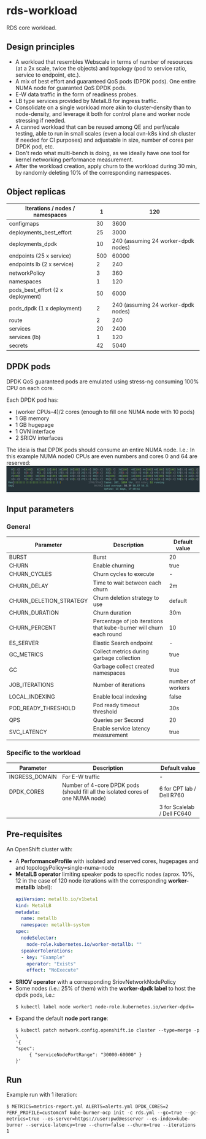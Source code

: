 # rds-workload

RDS core workload.

## Design principles

 - A workload that resembles Webscale in terms of number of resources (at a 2x scale, twice the objects) and topology (pod to service ratio, service to endpoint, etc.).
 - A mix of best effort and guaranteed QoS pods (DPDK pods). One entire NUMA node for guaranted QoS DPDK pods.
 - E-W data traffic in the form of readiness probes.
 - LB type services provided by MetalLB for ingress traffic.
 - Consolidate on a single workload more akin to cluster-density than to node-density, and leverage it both for control plane and worker node stressing if needed.
 - A canned workload that can be reused among QE and perf/scale testing, able to run in small scales (even a local ovn-k8s kind.sh cluster if needed for CI purposes) and adjustable in size, number of cores per DPDK pod, etc.
 - Don't redo what multi-bench is doing, as we ideally have one tool for kernel networking performance measurement.
 - After the workload creation, apply churn to the workload during 30 min, by randomly deleting 10% of the corresponding namespaces.

## Object replicas

| Iterations / nodes / namespaces   | 1   | 120                                 |
| --------------------------------- | --- | ----------------------------------- |
| configmaps                        | 30  | 3600                                |
| deployments_best_effort           | 25  | 3000                                |
| deployments_dpdk                  | 10  | 240 (assuming 24 worker-dpdk nodes) |
| endpoints (25 x service)          | 500 | 60000                               |
| endpoints lb (2 x service)        | 2   | 240                                 |
| networkPolicy                     | 3   | 360                                 |
| namespaces                        | 1   | 120                                 |
| pods_best_effort (2 x deployment) | 50  | 6000                                |
| pods_dpdk (1 x deployment)        | 2   | 240 (assuming 24 worker-dpdk nodes) |
| route                             | 2   | 240                                 |
| services                          | 20  | 2400                                |
| services (lb)                     | 1   | 120                                 |
| secrets                           | 42  | 5040                                |

## DPDK pods

DPDK QoS guaranteed pods are emulated using stress-ng consuming 100% CPU on each core.

Each DPDK pod has:
 - (worker CPUs-4)/2 cores (enough to fill one NUMA node with 10 pods)
 - 1 GB memory
 - 1 GB hugepage
 - 1 OVN interface
 - 2 SRIOV interfaces

The ideia is that DPDK pods should consume an entire NUMA node. I.e.: In this example NUMA node0 CPUs are even numbers and cores 0 and 64 are reserved:
     ![](./img/dpdk_pods.png)

## Input parameters

### General

| Parameter               | Description                                                         | Default value     |
| ----------------------- | ------------------------------------------------------------------- | ----------------- |
| BURST                   | Burst                                                               | 20                |
| CHURN                   | Enable churning                                                     | true              |
| CHURN_CYCLES            | Churn cycles to execute                                             | -                 |
| CHURN_DELAY             | Time to wait between each churn                                     | 2m                |
| CHURN_DELETION_STRATEGY | Churn deletion strategy to use                                      | default           |
| CHURN_DURATION          | Churn duration                                                      | 30m               |
| CHURN_PERCENT           | Percentage of job iterations that kube-burner will churn each round | 10                |
| ES_SERVER               | Elastic Search endpoint                                             | -                 |
| GC_METRICS              | Collect metrics during garbage collection                           | true              |
| GC                      | Garbage collect created namespaces                                  | true              |
| JOB_ITERATIONS          | Number of iterations                                                | number of workers |
| LOCAL_INDEXING          | Enable local indexing                                               | false             |
| POD_READY_THRESHOLD     | Pod ready timeout threshold                                         | 30s               |
| QPS                     | Queries per Second                                                  | 20                |
| SVC_LATENCY             | Enable service latency measurement                                  | true              |


### Specific to the workload

| Parameter      | Description                                                                      | Default value               |
| -------------- | -------------------------------------------------------------------------------- | --------------------------- |
| INGRESS_DOMAIN | For E-W traffic                                                                  | -                           |
| DPDK_CORES     | Number of 4-core DPDK pods (should fill all the isolated cores of one NUMA node) | 6 for CPT lab / Dell R760   |
|                |                                                                                  | 3 for Scalelab / Dell FC640 |

## Pre-requisites

An OpenShift cluster with:
 - A **PerformanceProfile** with isolated and reserved cores, hugepages and and topologyPolicy=single-numa-node
 - **MetalLB operator** limiting speaker pods to specific nodes (aprox. 10%, 12 in the case of 120 node iterations with the corresponding **worker-metallb** label):
     ```yaml
     apiVersion: metallb.io/v1beta1
     kind: MetalLB
     metadata:
       name: metallb
       namespace: metallb-system
     spec:
       nodeSelector:
         node-role.kubernetes.io/worker-metallb: ""
       speakerTolerations:
       - key: "Example"
         operator: "Exists"
         effect: "NoExecute"
     ```
 - **SRIOV operator** with a corresponding SriovNetworkNodePolicy
 - Some nodes (i.e.: 25% of them) with the **worker-dpdk label** to host the dpdk pods, i.e.:
     ```
     $ kubectl label node worker1 node-role.kubernetes.io/worker-dpdk=
     ```
 - Expand the default **node port range**:
     ```
     $ kubectl patch network.config.openshift.io cluster --type=merge -p \
     '{
     "spec":
          { "serviceNodePortRange": "30000-60000" }
     }'
     ```
## Run

Example run with 1 iteration:
```
$ METRICS=metrics-report.yml ALERTS=alerts.yml DPDK_CORES=2 PERF_PROFILE=customcnf kube-burner-ocp init -c rds.yml --gc=true --gc-metrics=true --es-server=https://user:pwd@esserver --es-index=kube-burner --service-latency=true --churn=false --churn=true --iterations 1
```
